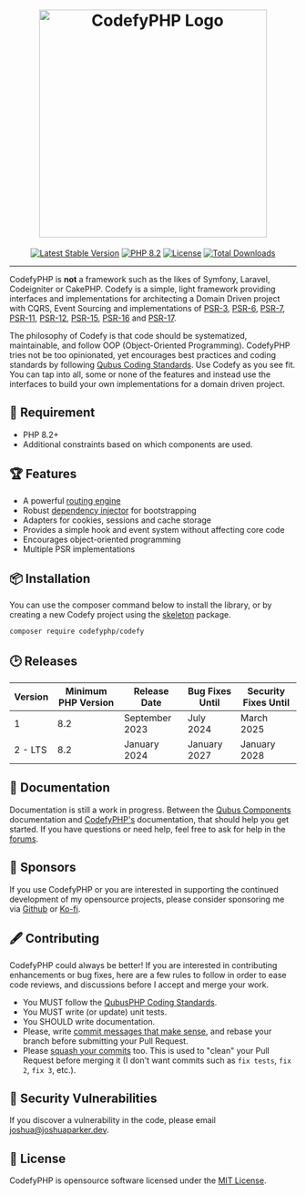 <h1 align="center">
    <a href="https://codefyphp.com/" target="_blank"><img src="https://downloads.joshuaparker.blog/images/codefyphp.png" width="400" alt="CodefyPHP Logo"></a>
</h1>

<p align="center">
    <a href="https://codefyphp.com/"><img src="https://img.shields.io/packagist/v/CodefyPHP/codefy?label=CodefyPHP" alt="Latest Stable Version"></a>
    <a href="https://www.php.net/"><img src="https://img.shields.io/badge/PHP-8.2-777BB4.svg?style=flat&logo=php" alt="PHP 8.2"/></a>
    <a href="https://packagist.org/packages/codefyphp/codefy"><img src="https://img.shields.io/packagist/l/codefyphp/codefy" alt="License"></a>
    <a href="https://packagist.org/packages/codefyphp/codefy"><img src="https://img.shields.io/packagist/dt/codefyphp/codefy" alt="Total Downloads"></a>
</p>

---

CodefyPHP is __not__ a framework such as the likes of Symfony, Laravel, Codeigniter or CakePHP. Codefy is a simple, 
light framework providing interfaces and implementations for architecting a Domain Driven project with 
CQRS, Event Sourcing and implementations of [PSR-3](https://www.php-fig.org/psr/psr-3), 
[PSR-6](https://www.php-fig.org/psr/psr-6), [PSR-7](https://www.php-fig.org/psr/psr-7), 
[PSR-11](https://www.php-fig.org/psr/psr-11), [PSR-12](https://www.php-fig.org/psr/psr-12/), 
[PSR-15](https://www.php-fig.org/psr/psr-15), [PSR-16](https://www.php-fig.org/psr/psr-16) 
and [PSR-17](https://www.php-fig.org/psr/psr-17).

The philosophy of Codefy is that code should be systematized, maintainable, and follow OOP (Object-Oriented Programming). 
CodefyPHP tries not be too opinionated, yet encourages best practices and coding standards by following [Qubus Coding 
Standards](https://github.com/QubusPHP/qubus-coding-standard). Use Codefy as you see fit. You can tap into all, some or 
none of the features and instead use the interfaces to build your own implementations for a domain driven project.

## 📍 Requirement
- PHP 8.2+
- Additional constraints based on which components are used.

## 🏆 Features
- A powerful [routing engine](https://docs.qubusphp.com/routing/)
- Robust [dependency injector](https://docs.qubusphp.com/injector/dependency-injector/) for bootstrapping
- Adapters for cookies, sessions and cache storage
- Provides a simple hook and event system without affecting core code
- Encourages object-oriented programming
- Multiple PSR implementations

## 📦 Installation

You can use the composer command below to install the library, or by creating a new Codefy project using the
[skeleton](https://github.com/CodefyPHP/skeleton) package.

```bash
composer require codefyphp/codefy
```

## 🕑 Releases

| Version | Minimum PHP Version | Release Date   | Bug Fixes Until | Security Fixes Until |
|---------|---------------------|----------------|-----------------|----------------------|
| 1       | 8.2                 | September 2023 | July 2024       | March 2025           |
| 2 - LTS | 8.2                 | January 2024   | January 2027    | January 2028         |

## 📘 Documentation

Documentation is still a work in progress. Between the [Qubus Components](https://docs.qubusphp.com/) documentation 
and [CodefyPHP's](https://codefyphp.com/) documentation, that should help you get started. If you have questions or 
need help, feel free to ask for help in the [forums](https://codefyphp.com/community/).

## 🙌 Sponsors

If you use CodefyPHP or you are interested in supporting the continued development of my opensource projects, 
please consider sponsoring me via [Github](https://github.com/sponsors/parkerj) or [Ko-fi](https://ko-fi.com/nomadicjosh). 

## 🖋 Contributing

CodefyPHP could always be better! If you are interested in contributing enhancements or bug fixes, here are a few 
rules to follow in order to ease code reviews, and discussions before I accept and merge your work. 
- You MUST follow the [QubusPHP Coding Standards](https://github.com/QubusPHP/qubus-coding-standard).
- You MUST write (or update) unit tests.
- You SHOULD write documentation.
- Please, write [commit messages that make sense](http://tbaggery.com/2008/04/19/a-note-about-git-commit-messages.html), 
and rebase your branch before submitting your Pull Request.
- Please [squash your commits](http://gitready.com/advanced/2009/02/10/squashing-commits-with-rebase.html) too.
This is used to "clean" your Pull Request before merging it (I don't want commits such as `fix tests`, `fix 2`, `fix 3`, 
etc.).

## 🔐 Security Vulnerabilities

If you discover a vulnerability in the code, please email [joshua@joshuaparker.dev](mailto:joshua@joshuaparker.dev).

## 📄 License

CodefyPHP is opensource software licensed under the [MIT License](https://opensource.org/license/MIT/).